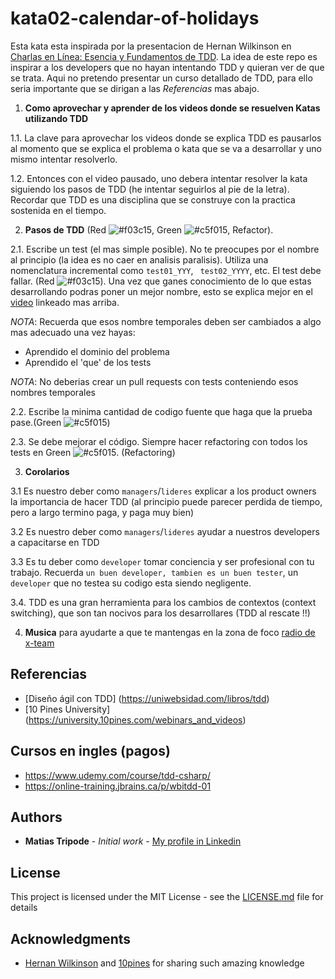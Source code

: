 # kata02-calendar-of-holidays
Esta kata esta inspirada por la presentacion de Hernan Wilkinson en [Charlas en Línea: Esencia y Fundamentos de TDD](https://www.youtube.com/watch?v=4t0ZxUXnwN4). La idea de este repo es inspirar a los developers que no hayan intentando TDD y quieran ver de que se trata. Aqui no pretendo presentar un curso detallado de TDD, para ello seria importante que se dirigan a las *Referencias* mas abajo.

1. **Como aprovechar y aprender de los videos donde se resuelven Katas utilizando TDD**

1.1. La clave para aprovechar los videos donde se explica TDD es pausarlos al momento que se explica el problema o kata que se va a desarrollar y uno mismo intentar resolverlo.

1.2. Entonces con el video pausado, uno debera intentar resolver la kata siguiendo los pasos de TDD (he intentar seguirlos al pie de la letra). Recordar que TDD es una disciplina que se construye con la practica sostenida en el tiempo.

2. **Pasos de TDD** (Red ![#f03c15](https://placehold.it/15/f03c15/000000?text=+), Green ![#c5f015](https://placehold.it/15/c5f015/000000?text=+), Refactor).

2.1. Escribe un test (el mas simple posible). No te preocupes por el nombre al principio (la idea es no caer en analisis paralisis). Utiliza una nomenclatura incremental como ```test01_YYY```, ``` test02_YYYY```, etc. El test debe fallar. (Red ![#f03c15](https://placehold.it/15/f03c15/000000?text=+)). Una vez que ganes conocimiento de lo que estas desarrollando podras poner un mejor nombre, esto se explica mejor en el [video](https://www.youtube.com/watch?v=4t0ZxUXnwN4) linkeado mas arriba. 

*NOTA*: Recuerda que esos nombre temporales deben ser cambiados a algo mas adecuado una vez hayas:
- Aprendido el dominio del problema
- Aprendido el 'que' de los tests

*NOTA*: No deberias crear un pull requests con tests conteniendo esos nombres temporales

2.2. Escribe la minima cantidad de codigo fuente que haga que la prueba pase.(Green ![#c5f015](https://placehold.it/15/c5f015/000000?text=+))

2.3. Se debe mejorar el código. Siempre hacer refactoring con todos los tests en Green ![#c5f015](https://placehold.it/15/c5f015/000000?text=+). (Refactoring)

3. **Corolarios**

3.1 Es nuestro deber como `managers`/`lideres` explicar a los product owners la importancia de hacer TDD (al principio puede parecer perdida de tiempo, pero a largo termino paga, y paga muy bien)

3.2 Es nuestro deber como `managers`/`lideres` ayudar a nuestros developers a capacitarse en TDD

3.3 Es tu deber como `developer` tomar conciencia y ser profesional con tu trabajo. Recuerda `un buen developer, tambien es un buen tester`, un `developer` que no testea su codigo esta siendo negligente.

3.4. TDD es una gran herramienta para los cambios de contextos (context switching), que son tan nocivos para los desarrollares (TDD al rescate !!)

4. **Musica** para ayudarte a que te mantengas en la zona de foco [radio de x-team](https://radio.x-team.com/)

## Referencias
- [Diseño ágil con TDD] (https://uniwebsidad.com/libros/tdd)
- [10 Pines University] (https://university.10pines.com/webinars_and_videos)

## Cursos en ingles (pagos)
- https://www.udemy.com/course/tdd-csharp/
- https://online-training.jbrains.ca/p/wbitdd-01

## Authors

* **Matias Tripode** - *Initial work* - [My profile in Linkedin](https://www.linkedin.com/in/matiastripode/)


## License

This project is licensed under the MIT License - see the [LICENSE.md](LICENSE.md) file for details

## Acknowledgments

* [Hernan Wilkinson](https://www.linkedin.com/in/hernanwilkinson/) and [10pines](https://university.10pines.com/webinars_and_videos) for sharing such amazing knowledge
